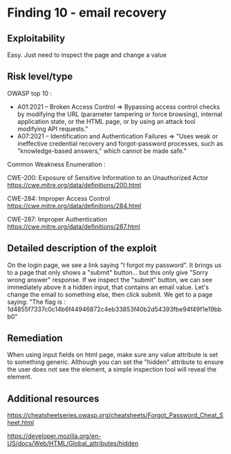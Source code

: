 # Finding 10 - email recovery


## Exploitability
Easy. Just need to inspect the page and change a value


## Risk level/type
OWASP top 10 :
- A01:2021 – Broken Access Control
	=> Bypassing access control checks by modifying the URL (parameter tampering or force browsing), internal application state, or the HTML page, or by using an attack tool modifying API requests."
- A07:2021 – Identification and Authentication Failures
	=> "Uses weak or ineffective credential recovery and forgot-password processes, such as "knowledge-based answers," which cannot be made safe."


Common Weakness Enumeration :

CWE-200: Exposure of Sensitive Information to an Unauthorized Actor
https://cwe.mitre.org/data/definitions/200.html

CWE-284: Improper Access Control
https://cwe.mitre.org/data/definitions/284.html

CWE-287: Improper Authentication
https://cwe.mitre.org/data/definitions/287.html


## Detailed description of the exploit
On the login page, we see a link saying "I forgot my password".
It brings us to a page that only shows a "submit" button... but this only give "Sorry wrong answer" response.
If we inspect the "submit" button, we can see immediately above it a hidden input, that contains an email value. Let's change the email to something else, then click submit.
We get to a page saying:
"The flag is : 1d4855f7337c0c14b6f44946872c4eb33853f40b2d54393fbe94f49f1e19bbb0"


## Remediation
When using input fields on html page, make sure any value attribute is set to something generic. Although you can set the "hidden" attribute to ensure the user does not see the element, a simple inspection tool will reveal the element.


## Additional resources
https://cheatsheetseries.owasp.org/cheatsheets/Forgot_Password_Cheat_Sheet.html

https://developer.mozilla.org/en-US/docs/Web/HTML/Global_attributes/hidden
